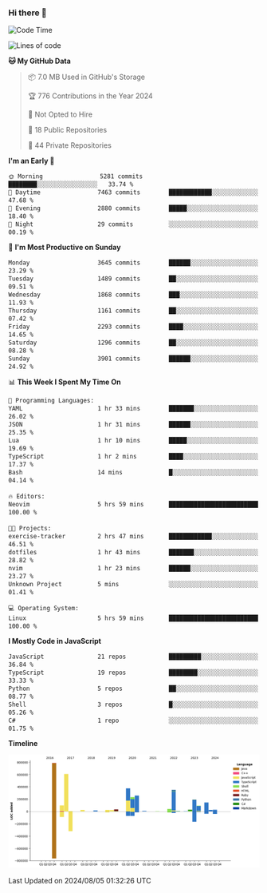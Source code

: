 ### Hi there 👋

<!--
**Clumsy-Coder/Clumsy-Coder** is a ✨ _special_ ✨ repository because its `README.md` (this file) appears on your GitHub profile.

Here are some ideas to get you started:

- 🔭 I’m currently working on ...
- 🌱 I’m currently learning ...
- 👯 I’m looking to collaborate on ...
- 🤔 I’m looking for help with ...
- 💬 Ask me about ...
- 📫 How to reach me: ...
- 😄 Pronouns: ...
- ⚡ Fun fact: ...
-->

<!-- anmol098/waka-readme-stats -->
<!--START_SECTION:waka-->
![Code Time](http://img.shields.io/badge/Code%20Time-838%20hrs%2057%20mins-blue)

![Lines of code](https://img.shields.io/badge/From%20Hello%20World%20I%27ve%20Written-3.4%20million%20lines%20of%20code-blue)

**🐱 My GitHub Data** 

> 📦 7.0 MB Used in GitHub's Storage 
 > 
> 🏆 776 Contributions in the Year 2024
 > 
> 🚫 Not Opted to Hire
 > 
> 📜 18 Public Repositories 
 > 
> 🔑 44 Private Repositories 
 > 
**I'm an Early 🐤** 

```text
🌞 Morning                5281 commits        ████████░░░░░░░░░░░░░░░░░   33.74 % 
🌆 Daytime                7463 commits        ████████████░░░░░░░░░░░░░   47.68 % 
🌃 Evening                2880 commits        █████░░░░░░░░░░░░░░░░░░░░   18.40 % 
🌙 Night                  29 commits          ░░░░░░░░░░░░░░░░░░░░░░░░░   00.19 % 
```
📅 **I'm Most Productive on Sunday** 

```text
Monday                   3645 commits        ██████░░░░░░░░░░░░░░░░░░░   23.29 % 
Tuesday                  1489 commits        ██░░░░░░░░░░░░░░░░░░░░░░░   09.51 % 
Wednesday                1868 commits        ███░░░░░░░░░░░░░░░░░░░░░░   11.93 % 
Thursday                 1161 commits        ██░░░░░░░░░░░░░░░░░░░░░░░   07.42 % 
Friday                   2293 commits        ████░░░░░░░░░░░░░░░░░░░░░   14.65 % 
Saturday                 1296 commits        ██░░░░░░░░░░░░░░░░░░░░░░░   08.28 % 
Sunday                   3901 commits        ██████░░░░░░░░░░░░░░░░░░░   24.92 % 
```


📊 **This Week I Spent My Time On** 

```text
💬 Programming Languages: 
YAML                     1 hr 33 mins        ███████░░░░░░░░░░░░░░░░░░   26.02 % 
JSON                     1 hr 31 mins        ██████░░░░░░░░░░░░░░░░░░░   25.35 % 
Lua                      1 hr 10 mins        █████░░░░░░░░░░░░░░░░░░░░   19.69 % 
TypeScript               1 hr 2 mins         ████░░░░░░░░░░░░░░░░░░░░░   17.37 % 
Bash                     14 mins             █░░░░░░░░░░░░░░░░░░░░░░░░   04.14 % 

🔥 Editors: 
Neovim                   5 hrs 59 mins       █████████████████████████   100.00 % 

🐱‍💻 Projects: 
exercise-tracker         2 hrs 47 mins       ████████████░░░░░░░░░░░░░   46.51 % 
dotfiles                 1 hr 43 mins        ███████░░░░░░░░░░░░░░░░░░   28.82 % 
nvim                     1 hr 23 mins        ██████░░░░░░░░░░░░░░░░░░░   23.27 % 
Unknown Project          5 mins              ░░░░░░░░░░░░░░░░░░░░░░░░░   01.41 % 

💻 Operating System: 
Linux                    5 hrs 59 mins       █████████████████████████   100.00 % 
```

**I Mostly Code in JavaScript** 

```text
JavaScript               21 repos            █████████░░░░░░░░░░░░░░░░   36.84 % 
TypeScript               19 repos            ████████░░░░░░░░░░░░░░░░░   33.33 % 
Python                   5 repos             ██░░░░░░░░░░░░░░░░░░░░░░░   08.77 % 
Shell                    3 repos             █░░░░░░░░░░░░░░░░░░░░░░░░   05.26 % 
C#                       1 repo              ░░░░░░░░░░░░░░░░░░░░░░░░░   01.75 % 
```



**Timeline**

![Lines of Code chart](https://raw.githubusercontent.com/Clumsy-Coder/Clumsy-Coder/main/assets/bar_graph.png)


 Last Updated on 2024/08/05 01:32:26 UTC
<!--END_SECTION:waka-->
